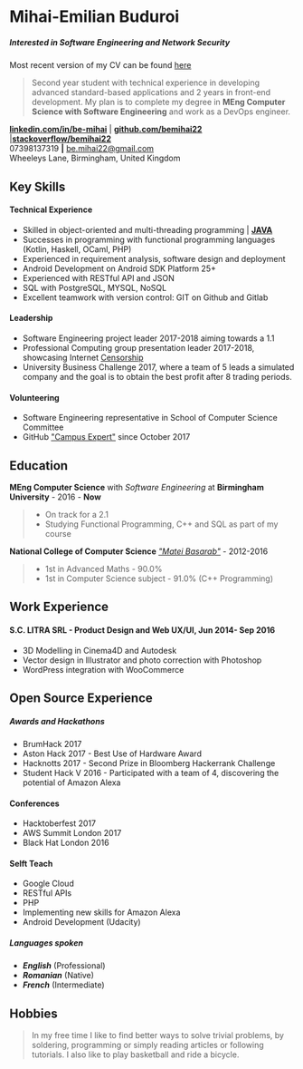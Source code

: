 <!--Name & Interest-->
# Mihai-Emilian Buduroi
##### Interested in Software Engineering and Network Security

Most recent version of my CV can be found [here](https://github.com/bemihai22/CV/blob/master/cv.md)

<!--Statement-->
> Second year student with technical experience in developing advanced standard-based applications and 2 years in front-end development. My plan is to complete my degree in **MEng Computer Science with Software Engineering** and work as a DevOps engineer.

<!--Contact Information-->
[__linkedin.com/in/be-mihai__](https://www.linkedin.com/in/be-mihai/)   | [__github.com/bemihai22__](https://github.com/bemihai22) |[__stackoverflow/bemihai22__](https://stackoverflow.com/users/7056603/bemihai22)  
07398137319 __|__ be.mihai22@gmail.com   
Wheeleys Lane, Birmingham, United Kingdom  

<!--Body Start -->

<!--Highlights -->
Key Skills
----------
#### Technical Experience
* Skilled in object-oriented and multi-threading programming | [__JAVA__](https://github.com/bemihai22/talktostrangersCMD)
* Successes in programming with functional programming languages (Kotlin, Haskell, OCaml, PHP)
* Experienced in requirement analysis, software design and deployment
* Android Development on Android SDK Platform 25+
* Experienced with RESTful API and JSON
* SQL with PostgreSQL, MYSQL, NoSQL
* Excellent teamwork with version control: GIT on Github and Gitlab

<!--Leadership-->
#### Leadership
* Software Engineering project leader 2017-2018 aiming towards a 1.1
* Professional Computing group presentation leader 2017-2018, showcasing Internet [Censorship](https://docs.google.com/presentation/d/1G9AnpxJD_0iL3ISDxj3EJGa80AkJNM933q1JZQ2uzjU/edit?usp=sharing)
* University Business Challenge 2017, where a team of 5 leads a simulated company and the goal is to obtain the best profit after 8 trading periods.

<!--Volunteering-->
#### Volunteering
* Software Engineering representative
 in School of Computer Science Committee
* GitHub ["Campus Expert"](https://github.com/campus-experts) since October 2017

<!--School-->
Education
---------  

 __MEng Computer Science__ with _Software Engineering_ at __Birmingham University__ - 2016 - __Now__  

>  - On track for a 2.1
>  - Studying Functional Programming, C++ and SQL as part of my course  

__National College of Computer Science__ [_"Matei Basarab"_](http://cnimateibasarab.ro/cnimb/) - 2012-2016  

> - 1st in Advanced Maths - 90.0%
> - 1st in Computer Science subject - 91.0% (C++ Programming)

<!--Work-->
Work Experience
---------------


#### S.C. LITRA SRL - Product Design and Web UX/UI, Jun 2014- Sep 2016
* 3D Modelling in Cinema4D and Autodesk
* Vector design in Illustrator and photo correction with Photoshop
* WordPress integration with WooCommerce

<!--OpenS-->
Open Source Experience
----------------------

<!--Le Hacks-->
##### Awards and Hackathons
* BrumHack 2017
* Aston Hack 2017 - Best Use of Hardware Award
* Hacknotts 2017 - Second Prize in Bloomberg Hackerrank Challenge
* Student Hack V 2016 - Participated with a team of 4, discovering the potential of Amazon Alexa

<!--Confs-->
#### Conferences
* Hacktoberfest 2017
* AWS Summit London 2017
* Black Hat London 2016

<!--In the house-->
#### Selft Teach
* Google Cloud
* RESTful APIs
* PHP
* Implementing new skills for Amazon Alexa
* Android Development (Udacity)


##### Languages spoken
* _**English**_ (Professional)
* _**Romanian**_ (Native)
* _**French**_ (Intermediate)

<!--What I love-->
Hobbies
-------
>In my free time I like to find better ways to solve trivial problems, by soldering, programming or simply reading articles or following tutorials. I also like to play basketball and ride a bicycle.
<!--Body End -->
